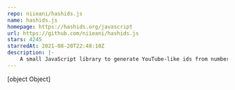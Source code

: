```yaml
---
repo: niieani/hashids.js
name: hashids.js
homepage: https://hashids.org/javascript
url: https://github.com/niieani/hashids.js
stars: 4245
starredAt: 2021-08-20T22:48:10Z
description: |-
    A small JavaScript library to generate YouTube-like ids from numbers.
---
```


[object Object]
